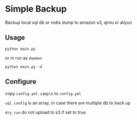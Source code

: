# Simple Backup
Backup local sql db or redis dump to amazon s3, qiniu or aliyun

## Usage
```
python main.py
```
or in run as `daemon`
```
python main.py -d
```

## Configure
copy `config.yml.sample` to `config.yml`

`sql_config` is an array, in case there are multiple db to back up

`dry_run` do not upload to s3 if set to true